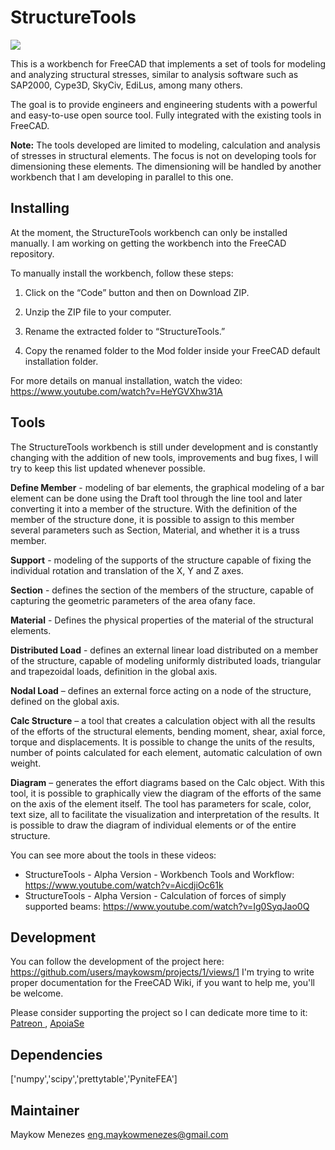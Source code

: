 # StructureTools

![](https://github.com/maykowsm/StructureTools/blob/main/freecad/StructureTools/resources/ui/img/img-1.png)

This is a workbench for FreeCAD that implements a set of tools for modeling and analyzing structural stresses, similar to analysis software such as SAP2000, Cype3D, SkyCiv, EdiLus, among many others.

The goal is to provide engineers and engineering students with a powerful and easy-to-use open source tool. Fully integrated with the existing tools in FreeCAD.

**Note:** The tools developed are limited to modeling, calculation and analysis of stresses in structural elements. The focus is not on developing tools for dimensioning these elements. The dimensioning will be handled by another workbench that I am developing in parallel to this one.

## Installing

At the moment, the StructureTools workbench can only be installed manually. I am working on getting the workbench into the FreeCAD repository.

To manually install the workbench, follow these steps:

1. Click on the “Code” button and then on Download ZIP.

2. Unzip the ZIP file to your computer.

3. Rename the extracted folder to “StructureTools.”

4. Copy the renamed folder to the Mod folder inside your FreeCAD default installation folder.

For more details on manual installation, watch the video:
https://www.youtube.com/watch?v=HeYGVXhw31A


## Tools

The StructureTools workbench is still under development and is constantly changing with the addition of new tools, improvements and bug fixes, I will try to keep this list updated whenever possible.

**Define Member** - modeling of bar elements, the graphical modeling of a bar element can be done using the Draft tool through the line tool and later converting it into a member of the structure. With the definition of the member of the structure done, it is possible to assign to this member several parameters such as Section, Material, and whether it is a truss member.

**Support** - modeling of the supports of the structure capable of fixing the individual rotation and translation of the X, Y and Z axes.

**Section** - defines the section of the members of the structure, capable of capturing the geometric parameters of the area of ​​any face.

**Material** - Defines the physical properties of the material of the structural elements.

**Distributed Load** - defines an external linear load distributed on a member of the structure, capable of modeling uniformly distributed loads, triangular and trapezoidal loads, definition in the global axis.

**Nodal Load** – defines an external force acting on a node of the structure, defined on the global axis.

**Calc Structure** – a tool that creates a calculation object with all the results of the efforts of the structural elements, bending moment, shear, axial force, torque and displacements. It is possible to change the units of the results, number of points calculated for each element, automatic calculation of own weight.

**Diagram** – generates the effort diagrams based on the Calc object. With this tool, it is possible to graphically view the diagram of the efforts of the same on the axis of the element itself. The tool has parameters for scale, color, text size, all to facilitate the visualization and interpretation of the results. It is possible to draw the diagram of individual elements or of the entire structure.

You can see more about the tools in these videos:

* StructureTools - Alpha Version - Workbench Tools and Workflow: https://www.youtube.com/watch?v=AicdjiOc61k
* StructureTools - Alpha Version - Calculation of forces of simply supported beams: https://www.youtube.com/watch?v=Ig0SyqJao0Q

## Development
You can follow the development of the project here: https://github.com/users/maykowsm/projects/1/views/1
I'm trying to write proper documentation for the FreeCAD Wiki, if you want to help me, you'll be welcome.

Please consider supporting the project so I can dedicate more time to it: [  Patreon  ](https://patreon.com/StructureTools), [  ApoiaSe  ](  https://apoia.se/structuretools  )

## Dependencies

['numpy','scipy','prettytable','PyniteFEA']




## Maintainer

Maykow Menezes
eng.maykowmenezes@gmail.com

